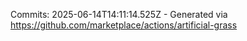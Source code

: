 Commits: 2025-06-14T14:11:14.525Z - Generated via https://github.com/marketplace/actions/artificial-grass
<br>
